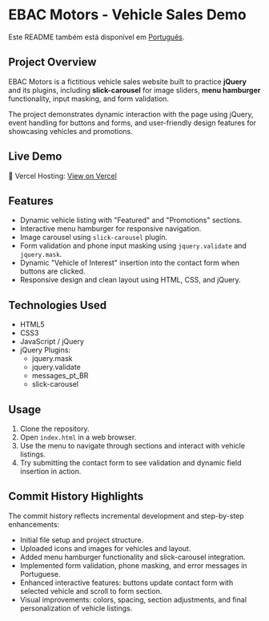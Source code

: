 <h1>EBAC Motors - Vehicle Sales Demo</h1>
<p>
  Este README também está disponível em <a href="./README.pt-br.md">Português</a>.
</p>
<h2>Project Overview</h2>
<p>
  EBAC Motors is a fictitious vehicle sales website built to practice <strong>jQuery</strong> and its plugins, including
  <strong>slick-carousel</strong> for image sliders, <strong>menu hamburger</strong> functionality, input masking, and
  form validation.
</p>
<p>
  The project demonstrates dynamic interaction with the page using jQuery, event handling for buttons and forms,
  and user-friendly design features for showcasing vehicles and promotions.
</p>
<h2>Live Demo</h2>
<p>
  🔗 Vercel Hosting: <a href="https://modulo10-plugins-j-query-self.vercel.app" target="_blank">View on Vercel</a>
</p>
<h2>Features</h2>
<ul>
  <li>Dynamic vehicle listing with "Featured" and "Promotions" sections.</li>
  <li>Interactive menu hamburger for responsive navigation.</li>
  <li>Image carousel using <code>slick-carousel</code> plugin.</li>
  <li>Form validation and phone input masking using <code>jquery.validate</code> and <code>jquery.mask</code>.</li>
  <li>Dynamic "Vehicle of Interest" insertion into the contact form when buttons are clicked.</li>
  <li>Responsive design and clean layout using HTML, CSS, and jQuery.</li>
</ul>
<h2>Technologies Used</h2>
<ul>
  <li>HTML5</li>
  <li>CSS3</li>
  <li>JavaScript / jQuery</li>
  <li>jQuery Plugins:
    <ul>
      <li>jquery.mask</li>
      <li>jquery.validate</li>
      <li>messages_pt_BR</li>
      <li>slick-carousel</li>
    </ul>
  </li>
</ul>
<h2>Usage</h2>
<ol>
  <li>Clone the repository.</li>
  <li>Open <code>index.html</code> in a web browser.</li>
  <li>Use the menu to navigate through sections and interact with vehicle listings.</li>
  <li>Try submitting the contact form to see validation and dynamic field insertion in action.</li>
</ol>
<h2>Commit History Highlights</h2>
<p>
  The commit history reflects incremental development and step-by-step enhancements:
</p>
<ul>
  <li>Initial file setup and project structure.</li>
  <li>Uploaded icons and images for vehicles and layout.</li>
  <li>Added menu hamburger functionality and slick-carousel integration.</li>
  <li>Implemented form validation, phone masking, and error messages in Portuguese.</li>
  <li>Enhanced interactive features: buttons update contact form with selected vehicle and scroll to form section.</li>
  <li>Visual improvements: colors, spacing, section adjustments, and final personalization of vehicle listings.</li>
</ul>

